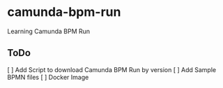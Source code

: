 # camunda-bpm-run
Learning Camunda BPM Run

## ToDo
[ ] Add Script to download Camunda BPM Run by version
[ ] Add Sample BPMN files
[ ] Docker Image